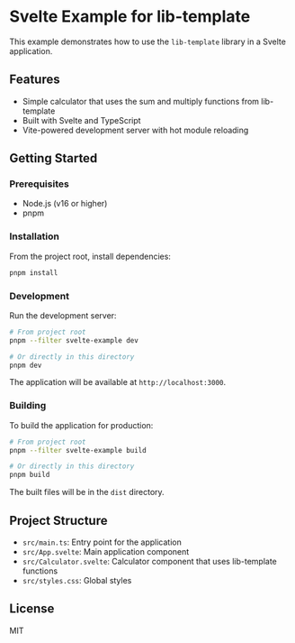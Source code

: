 # Svelte Example for lib-template

This example demonstrates how to use the `lib-template` library in a Svelte application.

## Features

- Simple calculator that uses the sum and multiply functions from lib-template
- Built with Svelte and TypeScript
- Vite-powered development server with hot module reloading

## Getting Started

### Prerequisites

- Node.js (v16 or higher)
- pnpm

### Installation

From the project root, install dependencies:

```bash
pnpm install
```

### Development

Run the development server:

```bash
# From project root
pnpm --filter svelte-example dev

# Or directly in this directory
pnpm dev
```

The application will be available at `http://localhost:3000`.

### Building

To build the application for production:

```bash
# From project root
pnpm --filter svelte-example build

# Or directly in this directory
pnpm build
```

The built files will be in the `dist` directory.

## Project Structure

- `src/main.ts`: Entry point for the application
- `src/App.svelte`: Main application component
- `src/Calculator.svelte`: Calculator component that uses lib-template functions
- `src/styles.css`: Global styles

## License

MIT
